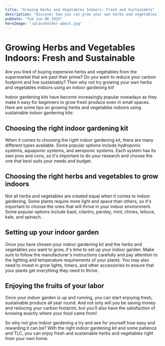 ```yaml
---
title: "Growing Herbs and Vegetables Indoors: Fresh and Sustainable"
description: "Discover how you can grow your own herbs and vegetables indoors using sustainable indoor gardening kits and enjoy fresh produce all year round. Read on to find out more!"
pubDate: "Tue Jun 06 2023"
heroImage: "/placeholder-about.jpg"
---
```


# Growing Herbs and Vegetables Indoors: Fresh and Sustainable

Are you tired of buying expensive herbs and vegetables from the supermarket that are past their prime? Do you want to reduce your carbon footprint and live sustainably? Then why not try growing your own herbs and vegetables indoors using an indoor gardening kit!

Indoor gardening kits have become increasingly popular nowadays as they make it easy for beginners to grow fresh produce even in small spaces. Here are some tips on growing herbs and vegetables indoors using sustainable indoor gardening kits:

## Choosing the right indoor gardening kit

When it comes to choosing the right indoor gardening kit, there are many different types available. Some popular options include hydroponic systems, aquaponic systems, and aeroponic systems. Each system has its own pros and cons, so it&#39;s important to do your research and choose the one that best suits your needs and budget.

## Choosing the right herbs and vegetables to grow indoors

Not all herbs and vegetables are created equal when it comes to indoor gardening. Some plants require more light and space than others, so it&#39;s important to choose the ones that will thrive in your indoor environment. Some popular options include basil, cilantro, parsley, mint, chives, lettuce, kale, and spinach.

## Setting up your indoor garden

Once you have chosen your indoor gardening kit and the herbs and vegetables you want to grow, it&#39;s time to set up your indoor garden. Make sure to follow the manufacturer&#39;s instructions carefully and pay attention to the lighting and temperature requirements of your plants. You may also need to invest in grow lights, timers, and other accessories to ensure that your plants get everything they need to thrive.

## Enjoying the fruits of your labor

Once your indoor garden is up and running, you can start enjoying fresh, sustainable produce all year round. And not only will you be saving money and reducing your carbon footprint, but you&#39;ll also have the satisfaction of knowing exactly where your food came from!

So why not give indoor gardening a try and see for yourself how easy and rewarding it can be? With the right indoor gardening kit and some patience and TLC, you can enjoy fresh and sustainable herbs and vegetables right from your own home.